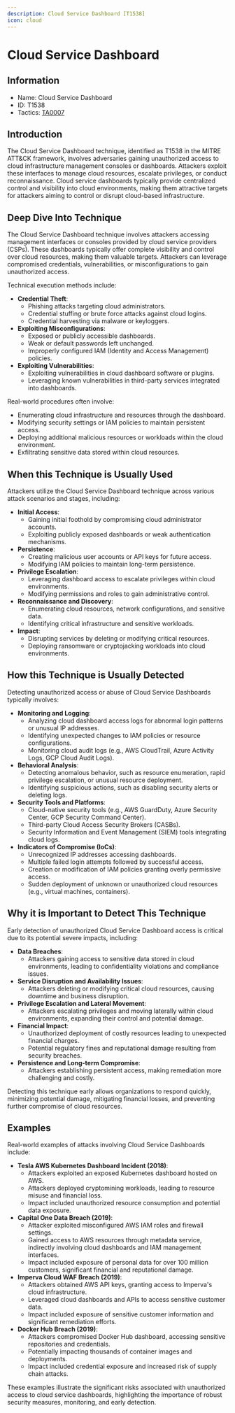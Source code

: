 ```yaml
---
description: Cloud Service Dashboard [T1538]
icon: cloud
---
```


# Cloud Service Dashboard

## Information

* Name: Cloud Service Dashboard
* ID: T1538
* Tactics: [TA0007](./)

## Introduction

The Cloud Service Dashboard technique, identified as T1538 in the MITRE ATT\&CK framework, involves adversaries gaining unauthorized access to cloud infrastructure management consoles or dashboards. Attackers exploit these interfaces to manage cloud resources, escalate privileges, or conduct reconnaissance. Cloud service dashboards typically provide centralized control and visibility into cloud environments, making them attractive targets for attackers aiming to control or disrupt cloud-based infrastructure.

## Deep Dive Into Technique

The Cloud Service Dashboard technique involves attackers accessing management interfaces or consoles provided by cloud service providers (CSPs). These dashboards typically offer complete visibility and control over cloud resources, making them valuable targets. Attackers can leverage compromised credentials, vulnerabilities, or misconfigurations to gain unauthorized access.

Technical execution methods include:

* **Credential Theft**:
  * Phishing attacks targeting cloud administrators.
  * Credential stuffing or brute force attacks against cloud logins.
  * Credential harvesting via malware or keyloggers.
* **Exploiting Misconfigurations**:
  * Exposed or publicly accessible dashboards.
  * Weak or default passwords left unchanged.
  * Improperly configured IAM (Identity and Access Management) policies.
* **Exploiting Vulnerabilities**:
  * Exploiting vulnerabilities in cloud dashboard software or plugins.
  * Leveraging known vulnerabilities in third-party services integrated into dashboards.

Real-world procedures often involve:

* Enumerating cloud infrastructure and resources through the dashboard.
* Modifying security settings or IAM policies to maintain persistent access.
* Deploying additional malicious resources or workloads within the cloud environment.
* Exfiltrating sensitive data stored within cloud resources.

## When this Technique is Usually Used

Attackers utilize the Cloud Service Dashboard technique across various attack scenarios and stages, including:

* **Initial Access**:
  * Gaining initial foothold by compromising cloud administrator accounts.
  * Exploiting publicly exposed dashboards or weak authentication mechanisms.
* **Persistence**:
  * Creating malicious user accounts or API keys for future access.
  * Modifying IAM policies to maintain long-term persistence.
* **Privilege Escalation**:
  * Leveraging dashboard access to escalate privileges within cloud environments.
  * Modifying permissions and roles to gain administrative control.
* **Reconnaissance and Discovery**:
  * Enumerating cloud resources, network configurations, and sensitive data.
  * Identifying critical infrastructure and sensitive workloads.
* **Impact**:
  * Disrupting services by deleting or modifying critical resources.
  * Deploying ransomware or cryptojacking workloads into cloud environments.

## How this Technique is Usually Detected

Detecting unauthorized access or abuse of Cloud Service Dashboards typically involves:

* **Monitoring and Logging**:
  * Analyzing cloud dashboard access logs for abnormal login patterns or unusual IP addresses.
  * Identifying unexpected changes to IAM policies or resource configurations.
  * Monitoring cloud audit logs (e.g., AWS CloudTrail, Azure Activity Logs, GCP Cloud Audit Logs).
* **Behavioral Analysis**:
  * Detecting anomalous behavior, such as resource enumeration, rapid privilege escalation, or unusual resource deployment.
  * Identifying suspicious actions, such as disabling security alerts or deleting logs.
* **Security Tools and Platforms**:
  * Cloud-native security tools (e.g., AWS GuardDuty, Azure Security Center, GCP Security Command Center).
  * Third-party Cloud Access Security Brokers (CASBs).
  * Security Information and Event Management (SIEM) tools integrating cloud logs.
* **Indicators of Compromise (IoCs)**:
  * Unrecognized IP addresses accessing dashboards.
  * Multiple failed login attempts followed by successful access.
  * Creation or modification of IAM policies granting overly permissive access.
  * Sudden deployment of unknown or unauthorized cloud resources (e.g., virtual machines, containers).

## Why it is Important to Detect This Technique

Early detection of unauthorized Cloud Service Dashboard access is critical due to its potential severe impacts, including:

* **Data Breaches**:
  * Attackers gaining access to sensitive data stored in cloud environments, leading to confidentiality violations and compliance issues.
* **Service Disruption and Availability Issues**:
  * Attackers deleting or modifying critical cloud resources, causing downtime and business disruption.
* **Privilege Escalation and Lateral Movement**:
  * Attackers escalating privileges and moving laterally within cloud environments, expanding their control and potential damage.
* **Financial Impact**:
  * Unauthorized deployment of costly resources leading to unexpected financial charges.
  * Potential regulatory fines and reputational damage resulting from security breaches.
* **Persistence and Long-term Compromise**:
  * Attackers establishing persistent access, making remediation more challenging and costly.

Detecting this technique early allows organizations to respond quickly, minimizing potential damage, mitigating financial losses, and preventing further compromise of cloud resources.

## Examples

Real-world examples of attacks involving Cloud Service Dashboards include:

* **Tesla AWS Kubernetes Dashboard Incident (2018)**:
  * Attackers exploited an exposed Kubernetes dashboard hosted on AWS.
  * Attackers deployed cryptomining workloads, leading to resource misuse and financial loss.
  * Impact included unauthorized resource consumption and potential data exposure.
* **Capital One Data Breach (2019)**:
  * Attacker exploited misconfigured AWS IAM roles and firewall settings.
  * Gained access to AWS resources through metadata service, indirectly involving cloud dashboards and IAM management interfaces.
  * Impact included exposure of personal data for over 100 million customers, significant financial and reputational damage.
* **Imperva Cloud WAF Breach (2019)**:
  * Attackers obtained AWS API keys, granting access to Imperva's cloud infrastructure.
  * Leveraged cloud dashboards and APIs to access sensitive customer data.
  * Impact included exposure of sensitive customer information and significant remediation efforts.
* **Docker Hub Breach (2019)**:
  * Attackers compromised Docker Hub dashboard, accessing sensitive repositories and credentials.
  * Potentially impacting thousands of container images and deployments.
  * Impact included credential exposure and increased risk of supply chain attacks.

These examples illustrate the significant risks associated with unauthorized access to cloud service dashboards, highlighting the importance of robust security measures, monitoring, and early detection.

